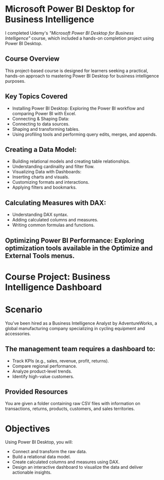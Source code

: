 # Microsoft Power BI Desktop for Business Intelligence

I completed Udemy's *"Microsoft Power BI Desktop for Business Intelligence"* course, which included a hands-on completion project using Power BI Desktop.

## Course Overview
This project-based course is designed for learners seeking a practical, hands-on approach to mastering Power BI Desktop for business intelligence purposes.

## Key Topics Covered
* Installing Power BI Desktop: Exploring the Power BI workflow and comparing Power BI with Excel.
* Connecting & Shaping Data:
* Connecting to data sources.
* Shaping and transforming tables.
* Using profiling tools and performing query edits, merges, and appends.

## Creating a Data Model:
* Building relational models and creating table relationships.
* Understanding cardinality and filter flow.
* Visualizing Data with Dashboards:
* Inserting charts and visuals.
* Customizing formats and interactions.
* Applying filters and bookmarks.

## Calculating Measures with DAX:
* Understanding DAX syntax.
* Adding calculated columns and measures.
* Writing common formulas and functions.

## Optimizing Power BI Performance: Exploring optimization tools available in the Optimize and External Tools menus.


# Course Project: Business Intelligence Dashboard

# Scenario
You’ve been hired as a Business Intelligence Analyst by AdventureWorks, a global manufacturing company specializing in cycling equipment and accessories.

## The management team requires a dashboard to:

* Track KPIs (e.g., sales, revenue, profit, returns).
* Compare regional performance.
* Analyze product-level trends.
* Identify high-value customers.

## Provided Resources
You are given a folder containing raw CSV files with information on transactions, returns, products, customers, and sales territories.

# Objectives

Using Power BI Desktop, you will:

* Connect and transform the raw data.
* Build a relational data model.
* Create calculated columns and measures using DAX.
* Design an interactive dashboard to visualize the data and deliver actionable insights.
